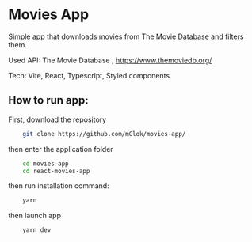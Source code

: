 # Movies App
Simple app that downloads movies from The Movie Database and filters them.

Used API: The Movie Database , https://www.themoviedb.org/

Tech: Vite, React, Typescript, Styled components
## How to run app:
First, download the repository
```sh
    git clone https://github.com/mGlok/movies-app/
```
then enter the application folder
```sh
    cd movies-app
    cd react-movies-app
```
then run installation command:
```sh
    yarn
```
then launch app
```sh
    yarn dev
```

